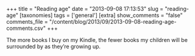 +++
title = "Reading age"
date = "2013-09-08 17:13:53"
slug = "reading-age"
[taxonomies]
tags = ['general']
[extra]
show_comments = "false"
comments_file = "/content/blog/2013/09/2013-09-08-reading-age-comments.csv"
+++

The more books I buy on my Kindle, the fewer books my children will be surrounded by as they’re growing up.
